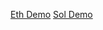 [Eth Demo](https://storage.googleapis.com/scriptslmt/0.1.2/eth.html)
[Sol Demo](https://storage.googleapis.com/scriptslmt/0.1.2/solana.html)